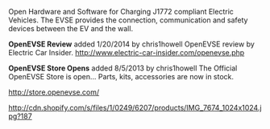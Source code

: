 Open Hardware and Software for Charging J1772 compliant Electric Vehicles. The EVSE provides the connection, communication and safety devices between the EV and the wall.

**OpenEVSE Review** added 1/20/2014 by chris1howell
OpenEVSE review by Electric Car Insider.
http://www.electric-car-insider.com/openevse.php

**OpenEVSE Store Opens** added 8/5/2013 by chris1howell
The Official OpenEVSE Store is open... Parts, kits, accessories are now in stock.

http://store.openevse.com/

http://cdn.shopify.com/s/files/1/0249/6207/products/IMG_7674_1024x1024.jpg?187







